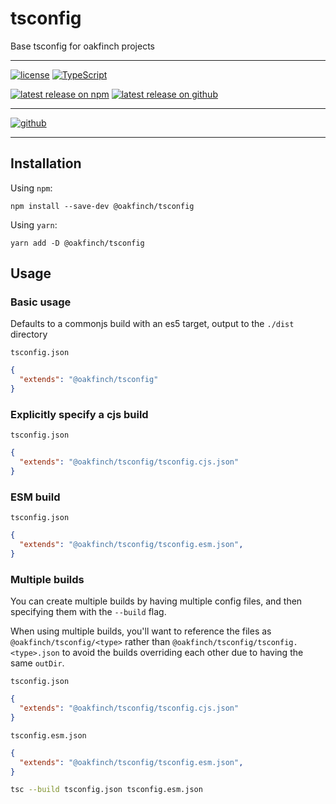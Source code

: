 # tsconfig
Base tsconfig for oakfinch projects

------

[![license](https://badgen.net/github/license/oakfinch/tsconfig)](https://github.com/oakfinch/tsconfig/blob/main/LICENSE)
[![TypeScript](https://badgen.net/badge/icon/TypeScript?icon=typescript&label=)](https://www.typescriptlang.org/)

[![latest release on npm](https://badgen.net/npm/v/@oakfinch/tsconfig?icon=npm&label=)](https://npmjs.com/package/@oakfinch/tsconfig)
[![latest release on github](https://badgen.net/github/release/oakfinch/tsconfig?icon=github&label=)](https://github.com/oakfinch/tsconfig/releases/latest)

------

[![github](https://badgen.net/badge/icon/github?icon=github&scale=2&label=)](https://github.com/oakfinch/tsconfig/)

------

## Installation

Using `npm`:

```
npm install --save-dev @oakfinch/tsconfig
```

Using `yarn`:

```
yarn add -D @oakfinch/tsconfig
```

## Usage

### Basic usage

Defaults to a commonjs build with an es5 target, output to the `./dist` directory

`tsconfig.json`
```json
{
  "extends": "@oakfinch/tsconfig"
}
```

### Explicitly specify a cjs build

`tsconfig.json`
```json
{
  "extends": "@oakfinch/tsconfig/tsconfig.cjs.json"
}
```

### ESM build

`tsconfig.json`
```json
{
  "extends": "@oakfinch/tsconfig/tsconfig.esm.json",
}
```

### Multiple builds

You can create multiple builds by having multiple config files, and then
specifying them with the `--build` flag.

When using multiple builds, you'll want to reference the files as `@oakfinch/tsconfig/<type>`
rather than `@oakfinch/tsconfig/tsconfig.<type>.json` to avoid the builds overriding
each other due to having the same `outDir`.

`tsconfig.json`
```json
{
  "extends": "@oakfinch/tsconfig/tsconfig.cjs.json"
}
```

`tsconfig.esm.json`
```json
{
  "extends": "@oakfinch/tsconfig/tsconfig.esm.json",
}
```

```bash
tsc --build tsconfig.json tsconfig.esm.json 
```